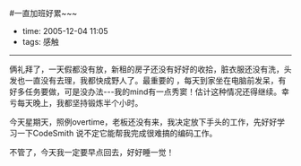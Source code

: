 #一直加班好累~~~

- time: 2005-12-04 11:05
- tags: 感触

---
俩礼拜了，一天假都没有放，新租的房子还没有好好的收拾，脏衣服还没有洗，头发也一直没有去理，我都快成野人了。最重要的 ，每天到家坐在电脑前发呆，有好多任务要做，可是没办法---我的mind有一点秀窦！估计这种情况还得继续。幸亏每天晚上，我都坚持锻炼半个小时。

今天星期天，照例overtime，老板还没有来，我决定放下手头的工作，先好好学习一下CodeSmith 说不定它能帮我完成很难搞的编码工作。

不管了，今天我一定要早点回去，好好睡一觉！
